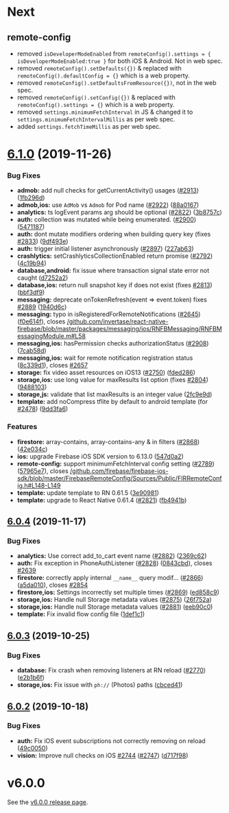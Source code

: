 # Next

## remote-config 
 
- removed `isDeveloperModeEnabled` from `remoteConfig().settings = { isDeveloperModeEnabled:true }` for both iOS & Android. Not in web spec.
- removed `remoteConfig().setDefaults({})` & replaced with `remoteConfig().defaultConfig = {}` which is a web property.
- removed `remoteConfig().setDefaultsFromResource({})`, not in the web spec.
- removed `remoteConfig().setConfig({})` & replaced with `remoteConfig().settings = {}` which is a web property.
- removed `settings.minimumFetchInterval` in JS & changed it to `settings.minimumFetchIntervalMillis` as per web spec.
- added `settings.fetchTimeMillis` as per web spec.

# [6.1.0](https://github.com/invertase/react-native-firebase/compare/v6.0.4...v6.1.0) (2019-11-26)

### Bug Fixes

* **admob:** add null checks for getCurrentActivity() usages ([#2913](https://github.com/invertase/react-native-firebase/issues/2913)) ([1fb296d](https://github.com/invertase/react-native-firebase/commit/1fb296dc3bc2ffcf2db1d09f5f17b0209ff8276a))
* **admob,ios:** use `AdMob` vs `Admob` for Pod name ([#2922](https://github.com/invertase/react-native-firebase/issues/2922)) ([88a0167](https://github.com/invertase/react-native-firebase/commit/88a01672a8e443e87c7e1513cdb0d0594dd47ed9))
* **analytics:** ts logEvent params arg should be optional ([#2822](https://github.com/invertase/react-native-firebase/issues/2822)) ([3b8757c](https://github.com/invertase/react-native-firebase/commit/3b8757c0d4f6787c2e5f1ca2c04e73e809d3deae))
* **auth:** collection was mutated while being enumerated. ([#2900](https://github.com/invertase/react-native-firebase/issues/2900)) ([5471187](https://github.com/invertase/react-native-firebase/commit/5471187b30527cd1157bde209886664e52413a7c))
* **auth:** dont mutate modifiers ordering when building query key (fixes [#2833](https://github.com/invertase/react-native-firebase/issues/2833)) ([9df493e](https://github.com/invertase/react-native-firebase/commit/9df493e837b6a709b8f61027690219738ffa830a))
* **auth:** trigger initial listener asynchronously ([#2897](https://github.com/invertase/react-native-firebase/issues/2897)) ([227ab63](https://github.com/invertase/react-native-firebase/commit/227ab631a6163a950af675da690b1467f7616d6c))
* **crashlytics:** setCrashlyticsCollectionEnabled return promise ([#2792](https://github.com/invertase/react-native-firebase/issues/2792)) ([4c19b94](https://github.com/invertase/react-native-firebase/commit/4c19b9439ddf6ecf57e59f7e2d8b64954678d8e5))
* **database,android:** fix issue where transaction signal state error not caught ([d7252a2](https://github.com/invertase/react-native-firebase/commit/d7252a2d4e1987114ab1a8e5c04f0088a86d2b5b))
* **database,ios:** return null snapshot key if does not exist (fixes [#2813](https://github.com/invertase/react-native-firebase/issues/2813)) ([bbf3df9](https://github.com/invertase/react-native-firebase/commit/bbf3df98ab88559de1392cba7163666a31e98ee3))
* **messaging:** deprecate onTokenRefresh(event => event.token) fixes [#2889](https://github.com/invertase/react-native-firebase/issues/2889) ([1940d6c](https://github.com/invertase/react-native-firebase/commit/1940d6c8fbab64ccf739186cea9633a605237942))
* **messaging:** typo in isRegisteredForRemoteNotifications ([#2645](https://github.com/invertase/react-native-firebase/issues/2645)) ([f0e614f](https://github.com/invertase/react-native-firebase/commit/f0e614f48567645e89e837ee56d3f3d251473b09)), closes [/github.com/invertase/react-native-firebase/blob/master/packages/messaging/ios/RNFBMessaging/RNFBMessagingModule.m#L58](https://github.com//github.com/invertase/react-native-firebase/blob/master/packages/messaging/ios/RNFBMessaging/RNFBMessagingModule.m/issues/L58)
* **messaging,ios:** hasPermission checks authorizationStatus ([#2908](https://github.com/invertase/react-native-firebase/issues/2908)) ([7cab58d](https://github.com/invertase/react-native-firebase/commit/7cab58d87fcba592c697a3441bd77033eb09ab3c))
* **messaging,ios:** wait for remote notification registration status ([8c339d1](https://github.com/invertase/react-native-firebase/commit/8c339d10e288ef60e83e38bc4a245c5a251c83ff)), closes [#2657](https://github.com/invertase/react-native-firebase/issues/2657)
* **storage:** fix video asset resources on iOS13 ([#2750](https://github.com/invertase/react-native-firebase/issues/2750)) ([fded286](https://github.com/invertase/react-native-firebase/commit/fded28621fb5c73c3daba009cc4f2ef6fde21745))
* **storage,ios:** use long value for maxResults list option (fixes [#2804](https://github.com/invertase/react-native-firebase/issues/2804)) ([9488103](https://github.com/invertase/react-native-firebase/commit/94881037e0d304e3a585088be1dcae42be8794a8))
* **storage,js:** validate that list maxResults is an integer value ([2fc9e9d](https://github.com/invertase/react-native-firebase/commit/2fc9e9d537e954989a50f941e2479fbbdb3874c9))
* **template:** add noCompress tflite by default to android template (for [#2478](https://github.com/invertase/react-native-firebase/issues/2478)) ([9dd3fa6](https://github.com/invertase/react-native-firebase/commit/9dd3fa68c30b8b2f687bae4d9e81f438311ae739))


### Features

* **firestore:** array-contains, array-contains-any & in filters ([#2868](https://github.com/invertase/react-native-firebase/issues/2868)) ([42e034c](https://github.com/invertase/react-native-firebase/commit/42e034c4807da54441d2baeab9f57bbf1a137a4a))
* **ios:** upgrade Firebase iOS SDK version to 6.13.0 ([547d0a2](https://github.com/invertase/react-native-firebase/commit/547d0a2d74a68808b29063f9b3aa3e1ac38551fc))
* **remote-config:** support minimumFetchInterval config setting ([#2789](https://github.com/invertase/react-native-firebase/issues/2789)) ([57965e7](https://github.com/invertase/react-native-firebase/commit/57965e73a7e1089335c5446fb91cd44c1b19725d)), closes [/github.com/firebase/firebase-ios-sdk/blob/master/FirebaseRemoteConfig/Sources/Public/FIRRemoteConfig.h#L148-L149](https://github.com//github.com/firebase/firebase-ios-sdk/blob/master/FirebaseRemoteConfig/Sources/Public/FIRRemoteConfig.h/issues/L148-L149)
* **template:** update template to RN 0.61.5 ([3e90981](https://github.com/invertase/react-native-firebase/commit/3e909813fb1b14a3baeb3468cb5e78ea86503f60))
* **template:** upgrade to React Native 0.61.4 ([#2821](https://github.com/invertase/react-native-firebase/issues/2821)) ([fb4941b](https://github.com/invertase/react-native-firebase/commit/fb4941b6e5dc6b3101eeaa2c1c429300a3e05da7))



## [6.0.4](https://github.com/invertase/react-native-firebase/compare/v6.0.3...v6.0.4) (2019-11-17)


### Bug Fixes

* **analytics:** Use correct add_to_cart event name ([#2882](https://github.com/invertase/react-native-firebase/issues/2882)) ([2369c62](https://github.com/invertase/react-native-firebase/commit/2369c629fc21705f32f2a4b6487260e3ab05569e))
* **auth:** Fix exception in PhoneAuthListener ([#2828](https://github.com/invertase/react-native-firebase/issues/2828)) ([0843cbd](https://github.com/invertase/react-native-firebase/commit/0843cbdf3a4548c78a93bed115a1b3b0666436d1)), closes [#2639](https://github.com/invertase/react-native-firebase/issues/2639)
* **firestore:** correctly apply internal `__name__` query modif… ([#2866](https://github.com/invertase/react-native-firebase/issues/2866)) ([a5da010](https://github.com/invertase/react-native-firebase/commit/a5da0107ff570dc6327bb3ae5d7fff4143183ac9)), closes [#2854](https://github.com/invertase/react-native-firebase/issues/2854)
* **firestore,ios:** Settings incorrectly set multiple times ([#2869](https://github.com/invertase/react-native-firebase/issues/2869)) ([ed858c9](https://github.com/invertase/react-native-firebase/commit/ed858c96eee0bcfa796faf3f151116c35a4328c0))
* **storage,ios:** Handle null Storage metadata values ([#2875](https://github.com/invertase/react-native-firebase/issues/2875)) ([26f752a](https://github.com/invertase/react-native-firebase/commit/26f752a1172a36e7c5ea837c1792610fd37adbb4))
* **storage,ios:** Handle null Storage metadata values ([#2881](https://github.com/invertase/react-native-firebase/issues/2881)) ([eeb90c0](https://github.com/invertase/react-native-firebase/commit/eeb90c0a376e88f4ceb20a1dc5fd3bb4ce558a61))
* **template:** Fix invalid flow config file ([1def1c1](https://github.com/invertase/react-native-firebase/commit/1def1c1ce5ee320e7ff8d490e9e711281f5abdda))



## [6.0.3](https://github.com/invertase/react-native-firebase/compare/v6.0.2...v6.0.3) (2019-10-25)


### Bug Fixes

* **database:** Fix crash when removing listeners at RN reload ([#2770](https://github.com/invertase/react-native-firebase/issues/2770)) ([e2b1b6f](https://github.com/invertase/react-native-firebase/commit/e2b1b6f56f8123ccf5f9c03bf6b5bc64a95ccc89))
* **storage,ios:** Fix issue with `ph://` (Photos) paths ([cbced41](https://github.com/invertase/react-native-firebase/commit/cbced419d4a85661da445929c8b3640b028f340b))



## [6.0.2](https://github.com/invertase/react-native-firebase/compare/v6.0.1...v6.0.2) (2019-10-18)


### Bug Fixes

* **auth:** Fix iOS event subscriptions not correctly removing on reload ([49c0050](https://github.com/invertase/react-native-firebase/commit/49c0050383aa0c54a2329104e2ad85a5e41a4a95))
* **vision:** Improve null checks on iOS [#2744](https://github.com/invertase/react-native-firebase/issues/2744) ([#2747](https://github.com/invertase/react-native-firebase/issues/2747)) ([d717f98](https://github.com/invertase/react-native-firebase/commit/d717f981d480d14476ed278fed349b1bedea8798))


# v6.0.0

See the [v6.0.0 release page](https://invertase.io/oss/react-native-firebase/releases/v6.0.0).
